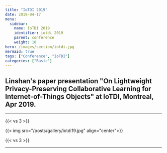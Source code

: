 ```yaml
---
title: "IoTDI 2019"
date: 2019-04-17
menu:
  sidebar:
    name: IoTDI 2019
    identifier: iotdi 2019
    parent: conference
    weight: 10
hero: /images/section/iotdi.jpg
mermaid: true
tags: ["Conference", "IoTDI"]
categories: ["Basic"]
---
```


## Linshan's paper presentation "On Lightweight Privacy-Preserving Collaborative Learning for Internet-of-Things Objects" at IoTDI, Montreal, Apr 2019.
---
{{< vs 3 >}}

{{< img src="/posts/gallery/iotdi19.jpg" align="center">}}

{{< vs 3 >}}

---
